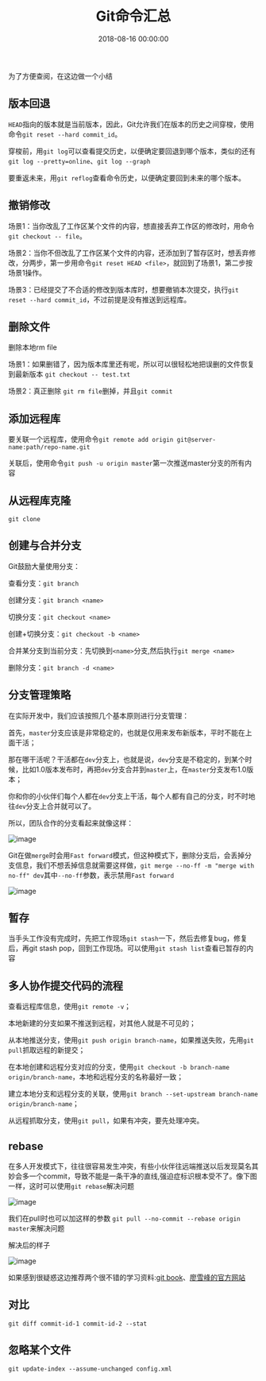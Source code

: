 ﻿---
layout: post
title: Git命令汇总
date: 2018-08-16 00:00:00
categories: 后端
tags: git
---

为了方便查阅，在这边做一个小结

## 版本回退

``HEAD``指向的版本就是当前版本，因此，Git允许我们在版本的历史之间穿梭，使用命令``git reset --hard commit_id``。

穿梭前，用``git log``可以查看提交历史，以便确定要回退到哪个版本，类似的还有``git log --pretty=online``、``git log --graph``

要重返未来，用``git reflog``查看命令历史，以便确定要回到未来的哪个版本。

## 撤销修改

场景1：当你改乱了工作区某个文件的内容，想直接丢弃工作区的修改时，用命令``git checkout -- file``。

场景2：当你不但改乱了工作区某个文件的内容，还添加到了暂存区时，想丢弃修改，分两步，第一步用命令``git reset HEAD <file>``，就回到了场景1，第二步按场景1操作。

场景3：已经提交了不合适的修改到版本库时，想要撤销本次提交，执行``git reset --hard commit_id``，不过前提是没有推送到远程库。

## 删除文件

删除本地rm file

场景1：如果删错了，因为版本库里还有呢，所以可以很轻松地把误删的文件恢复到最新版本 ``git checkout -- test.txt``

场景2：真正删除 ``git rm file``删掉，并且``git commit``

## 添加远程库


要关联一个远程库，使用命令``git remote add origin git@server-name:path/repo-name.git``

关联后，使用命令``git push -u origin master``第一次推送master分支的所有内容


## 从远程库克隆

``git clone``

## 创建与合并分支

Git鼓励大量使用分支：

查看分支：``git branch``

创建分支：``git branch <name>``

切换分支：``git checkout <name>``

创建+切换分支：``git checkout -b <name>``

合并某分支到当前分支：先切换到``<name>``分支,然后执行``git merge <name>``

删除分支：``git branch -d <name>``

## 分支管理策略

在实际开发中，我们应该按照几个基本原则进行分支管理：

首先，``master``分支应该是非常稳定的，也就是仅用来发布新版本，平时不能在上面干活；

那在哪干活呢？干活都在``dev``分支上，也就是说，``dev``分支是不稳定的，到某个时候，比如1.0版本发布时，再把``dev``分支合并到``master``上，在``master``分支发布1.0版本；

你和你的小伙伴们每个人都在``dev``分支上干活，每个人都有自己的分支，时不时地往``dev``分支上合并就可以了。

所以，团队合作的分支看起来就像这样：

![image](http://ww1.sinaimg.cn/large/0066vfZIgy1fubcq5ofzxj30du03ha9w.jpg)

Git在做``merge``时会用``Fast forward``模式，但这种模式下，删除分支后，会丢掉分支信息，我们不想丢掉信息就需要这样做，``git merge --no-ff -m "merge with no-ff" dev``其中``--no-ff``参数，表示禁用``Fast forward`` 

![image](http://ww1.sinaimg.cn/large/0066vfZIgy1fubcv6kb9oj30dc075web.jpg)


## 暂存

当手头工作没有完成时，先把工作现场``git stash``一下，然后去修复bug，修复后，再git stash pop，回到工作现场。可以使用``git stash list``查看已暂存的内容

## 多人协作提交代码的流程

查看远程库信息，使用``git remote -v``；

本地新建的分支如果不推送到远程，对其他人就是不可见的；

从本地推送分支，使用``git push origin branch-name``，如果推送失败，先用``git pull``抓取远程的新提交；

在本地创建和远程分支对应的分支，使用``git checkout -b branch-name origin/branch-name``，本地和远程分支的名称最好一致；

建立本地分支和远程分支的关联，使用``git branch --set-upstream branch-name origin/branch-name``；

从远程抓取分支，使用``git pull``，如果有冲突，要先处理冲突。

## rebase

在多人开发模式下，往往很容易发生冲突，有些小伙伴往远端推送以后发现莫名其妙会多一个commit，导致不能是一条干净的直线,强迫症标识根本受不了。像下图一样，这时可以使用``git rebase``解决问题

![image](http://ww1.sinaimg.cn/large/0066vfZIgy1fubd2k753bj30mq0b2t9r.jpg)

我们在pull时也可以加这样的参数 ``git pull --no-commit --rebase origin master``来解决问题

解决后的样子

![image](http://ww1.sinaimg.cn/large/0066vfZIgy1fubd8t30jxj30mo0alq3x.jpg)

如果感到很疑惑这边推荐两个很不错的学习资料:[git book](https://git-scm.com/book/zh/v2)、[廖雪峰的官方网站](https://www.liaoxuefeng.com/wiki/0013739516305929606dd18361248578c67b8067c8c017b000/0015266568413773c73cdc8b4ab4f9aa9be10ef3078be3f000)


## 对比

``git diff commit-id-1 commit-id-2 --stat``

## 忽略某个文件

``git update-index --assume-unchanged config.xml``
